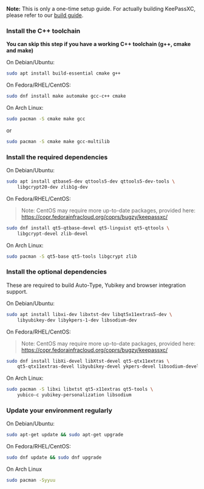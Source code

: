 **Note:** This is only a one-time setup guide. For actually building KeePassXC, please refer to our [build guide](Building-KeePassXC).

### Install the C++ toolchain
**You can skip this step if you have a working C++ toolchain (g++, cmake and make)**

On Debian/Ubuntu:

```bash
sudo apt install build-essential cmake g++
```

On Fedora/RHEL/CentOS:

```bash
sudo dnf install make automake gcc-c++ cmake 
```

On Arch Linux:

```bash
sudo pacman -S cmake make gcc
```
or
```bash
sudo pacman -S cmake make gcc-multilib
```

### Install the required dependencies

On Debian/Ubuntu:

```bash
sudo apt install qtbase5-dev qttools5-dev qttools5-dev-tools \
    libgcrypt20-dev zlib1g-dev
```

On Fedora/RHEL/CentOS:

> Note: CentOS may require more up-to-date packages, provided here: https://copr.fedorainfracloud.org/coprs/bugzy/keepassxc/

```bash
sudo dnf install qt5-qtbase-devel qt5-linguist qt5-qttools \
    libgcrypt-devel zlib-devel
```

On Arch Linux:
```bash
sudo pacman -S qt5-base qt5-tools libgcrypt zlib
```

### Install the optional dependencies

These are required to build Auto-Type, Yubikey and browser integration support.

On Debian/Ubuntu:

```bash
sudo apt install libxi-dev libxtst-dev libqt5x11extras5-dev \
    libyubikey-dev libykpers-1-dev libsodium-dev
```

On Fedora/RHEL/CentOS:

> Note: CentOS may require more up-to-date packages, provided here: https://copr.fedorainfracloud.org/coprs/bugzy/keepassxc/

```bash
sudo dnf install libXi-devel libXtst-devel qt5-qtx11extras \
    qt5-qtx11extras-devel libyubikey-devel ykpers-devel libsodium-devel
```

On Arch Linux:
```bash
sudo pacman -S libxi libxtst qt5-x11extras qt5-tools \
    yubico-c yubikey-personalization libsodium
```

### Update your environment regularly

On Debian/Ubuntu:

```bash
sudo apt-get update && sudo apt-get upgrade
```

On Fedora/RHEL/CentOS:

```bash
sudo dnf update && sudo dnf upgrade
```

On Arch Linux

```bash
sudo pacman -Syyuu
```